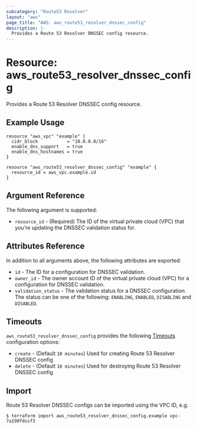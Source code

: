 ```yaml
---
subcategory: "Route53 Resolver"
layout: "aws"
page_title: "AWS: aws_route53_resolver_dnssec_config"
description: |-
  Provides a Route 53 Resolver DNSSEC config resource.
---
```


# Resource: aws_route53_resolver_dnssec_config

Provides a Route 53 Resolver DNSSEC config resource.

## Example Usage

```hcl
resource "aws_vpc" "example" {
  cidr_block           = "10.0.0.0/16"
  enable_dns_support   = true
  enable_dns_hostnames = true
}

resource "aws_route53_resolver_dnssec_config" "example" {
  resource_id = aws_vpc.example.id
}
```

## Argument Reference

The following argument is supported:

* `resource_id` - (Required) The ID of the virtual private cloud (VPC) that you're updating the DNSSEC validation status for.

## Attributes Reference

In addition to all arguments above, the following attributes are exported:

* `id` - The ID for a configuration for DNSSEC validation.
* `owner_id` - The owner account ID of the virtual private cloud (VPC) for a configuration for DNSSEC validation.
* `validation_status` - The validation status for a DNSSEC configuration. The status can be one of the following: `ENABLING`, `ENABLED`, `DISABLING` and `DISABLED`.

## Timeouts

`aws_route53_resolver_dnssec_config` provides the following
[Timeouts](https://www.terraform.io/docs/configuration/blocks/resources/syntax.html#operation-timeouts) configuration options:

- `create` - (Default `10 minutes`) Used for creating Route 53 Resolver DNSSEC config
- `delete` - (Default `10 minutes`) Used for destroying Route 53 Resolver DNSSEC config

## Import

 Route 53 Resolver DNSSEC configs can be imported using the VPC ID, e.g.

```
$ terraform import aws_route53_resolver_dnssec_config.example vpc-7a190fdssf3
```
